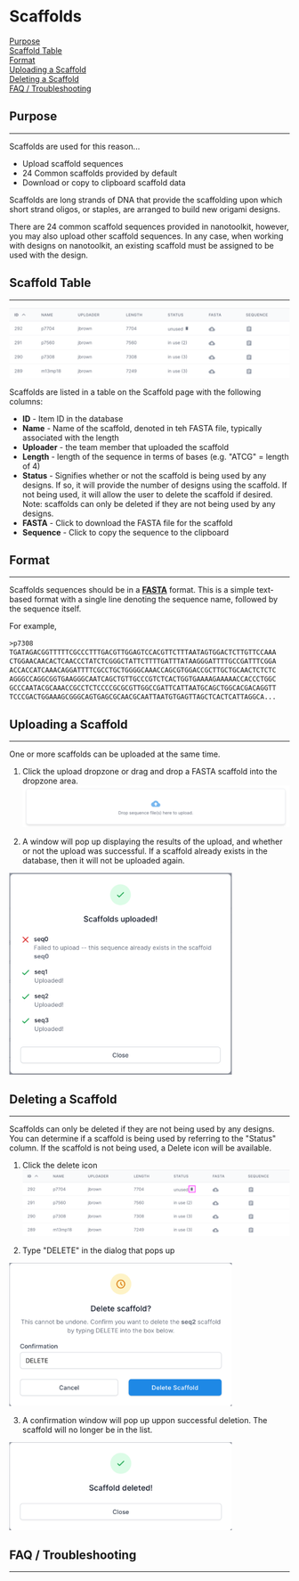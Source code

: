 # Scaffolds

[Purpose](#purpose)  
[Scaffold Table](#scaffold-table)  
[Format](#format)  
[Uploading a Scaffold](#uploading-a-scaffold)  
[Deleting a Scaffold](#deleting-a-scaffold)  
[FAQ / Troubleshooting](#faq--troubleshooting)

## Purpose
---
Scaffolds are used for this reason...

* Upload scaffold sequences
* 24 Common scaffolds provided by default
* Download or copy to clipboard scaffold data

Scaffolds are long strands of DNA that provide the scaffolding upon which short 
strand oligos, or staples, are arranged to build new origami designs.

There are 24 common scaffold sequences provided in nanotoolkit, however, you may also
upload other scaffold sequences. In any case, when working with designs on nanotoolkit, 
an existing scaffold must be assigned to be used with the design.



## Scaffold Table
---
![](../assets/img/scaffold-table.png)
<br>

Scaffolds are listed in a table on the Scaffold page with the following columns:

* **ID** - Item ID in the database
* **Name** - Name of the scaffold, denoted in teh FASTA file, typically associated with the length
* **Uploader** - the team member that uploaded the scaffold
* **Length** - length of the sequence in terms of bases (e.g. "ATCG" = length of 4)
* **Status** - Signifies whether or not the scaffold is being used by any designs. If so, it will provide
the number of designs using the scaffold. If not being used, it will allow the user to delete the scaffold
if desired. Note: scaffolds can only be deleted if they are not being used by any designs.
* **FASTA** - Click to download the FASTA file for the scaffold
* **Sequence** - Click to copy the sequence to the clipboard



## Format
---
Scaffolds sequences should be in a **[FASTA](https://bit.ly/3QGKzeT)** format. This is a
simple text-based format with a single line denoting the sequence name, followed by the 
sequence itself.

For example,
```
>p7308
TGATAGACGGTTTTTCGCCCTTTGACGTTGGAGTCCACGTTCTTTAATAGTGGACTCTTGTTCCAAA
CTGGAACAACACTCAACCCTATCTCGGGCTATTCTTTTGATTTATAAGGGATTTTGCCGATTTCGGA
ACCACCATCAAACAGGATTTTCGCCTGCTGGGGCAAACCAGCGTGGACCGCTTGCTGCAACTCTCTC
AGGGCCAGGCGGTGAAGGGCAATCAGCTGTTGCCCGTCTCACTGGTGAAAAGAAAAACCACCCTGGC
GCCCAATACGCAAACCGCCTCTCCCCGCGCGTTGGCCGATTCATTAATGCAGCTGGCACGACAGGTT
TCCCGACTGGAAAGCGGGCAGTGAGCGCAACGCAATTAATGTGAGTTAGCTCACTCATTAGGCA...
```



## Uploading a Scaffold
---
One or more scaffolds can be uploaded at the same time.

   1. Click the upload dropzone or drag and drop a FASTA scaffold into the dropzone area.
![](../assets/img/scaffold-dropzone.png)

   2. A window will pop up displaying the results of the upload, and whether or not 
the upload was successful. If a scaffold already exists in the database, then it will not be uploaded
again.  
<img src="../assets/img/scaffold-upload-confirmation-alt.png" alt="drawing" width="400"/>



## Deleting a Scaffold
---
Scaffolds can only be deleted if they are not being used by any designs. 
You can determine if a scaffold is being used by referring to the "Status" column.
If the scaffold is not being used, a Delete icon will be available.
1. Click the delete icon
![](../assets/img/scaffold-table-delete.png)


2. Type "DELETE" in the dialog that pops up
<img src="../assets/img/scaffold-delete-dialog.png" alt="drawing" width="400"/>


3. A confirmation window will pop up uppon successful deletion. The scaffold will no
longer be in the list.   
<img src="../assets/img/scaffold-delete-confirmation.png" alt="drawing" width="400"/>




## FAQ / Troubleshooting
---
<br>
